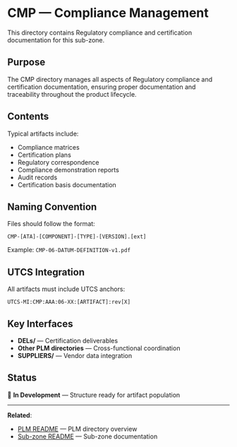 # CMP — Compliance Management

This directory contains Regulatory compliance and certification documentation for this sub-zone.

## Purpose

The CMP directory manages all aspects of Regulatory compliance and certification documentation, ensuring proper documentation and traceability throughout the product lifecycle.

## Contents

Typical artifacts include:
- Compliance matrices
- Certification plans
- Regulatory correspondence
- Compliance demonstration reports
- Audit records
- Certification basis documentation

## Naming Convention

Files should follow the format:
```
CMP-[ATA]-[COMPONENT]-[TYPE]-[VERSION].[ext]
```

Example: `CMP-06-DATUM-DEFINITION-v1.pdf`

## UTCS Integration

All artifacts must include UTCS anchors:
```
UTCS-MI:CMP:AAA:06-XX:[ARTIFACT]:rev[X]
```

## Key Interfaces

- **DELs/** — Certification deliverables
- **Other PLM directories** — Cross-functional coordination
- **SUPPLIERS/** — Vendor data integration

## Status

🚧 **In Development** — Structure ready for artifact population

---

**Related**:
- [PLM README](../README.md) — PLM directory overview
- [Sub-zone README](../../README.md) — Sub-zone documentation
